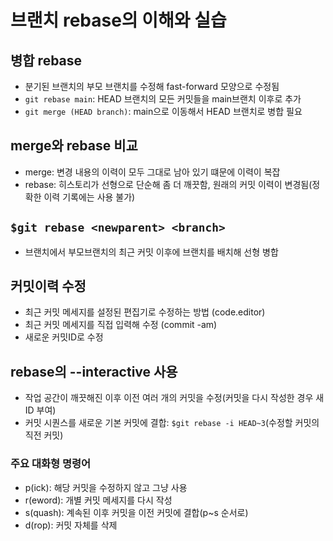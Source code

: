 # 브랜치 rebase의 이해와 실습
## 병합 rebase
- 분기된 브랜치의 부모 브랜치를 수정해 fast-forward 모양으로 수정됨
- `git rebase main`: HEAD 브랜치의 모든 커밋들을 main브랜치 이후로 추가
- `git merge (HEAD branch)`: main으로 이동해서 HEAD 브랜치로 병합 필요

## merge와 rebase 비교
- merge: 변경 내용의 이력이 모두 그대로 남아 있기 떄문에 이력이 복잡
- rebase: 히스토리가 선형으로 단순해 좀 더 깨끗함, 원래의 커밋 이력이 변경됨(정확한 이력 기록에는 사용 불가)

## `$git rebase <newparent> <branch>`
- 브랜치에서 부모브랜치의 최근 커밋 이후에 브랜치를 배치해 선형 병합

## 커밋이력 수정
- 최근 커밋 메세지를 설정된 편집기로 수정하는 방법 (code.editor)
- 최근 커밋 메세지를 직접 입력해 수정 (commit -am)
- 새로운 커밋ID로 수정
  
## rebase의 --interactive 사용
- 작업 공간이 깨끗해진 이후 이전 여러 개의 커밋을 수정(커밋을 다시 작성한 경우 새 ID 부여)
- 커밋 시퀀스를 새로운 기본 커밋에 결합: `$git rebase -i HEAD~3`(수정할 커밋의 직전 커밋)
### 주요 대화형 명령어
- p(ick): 해당 커밋을 수정하지 않고 그냥 사용
- r(eword): 개별 커밋 메세지를 다시 작성
- s(quash): 계속된 이후 커밋을 이전 커밋에 결합(p~s 순서로)
- d(rop): 커밋 자체를 삭제


